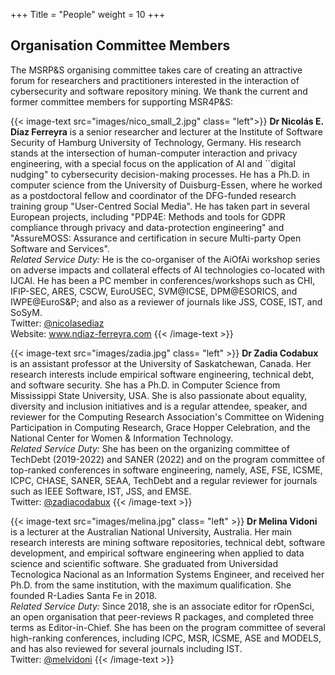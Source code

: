 +++
Title = "People"
weight = 10
+++


## Organisation Committee Members

The MSRP&S organising committee takes care of creating an attractive forum for researchers and practitioners interested in the interaction of cybersecurity and software repository mining. We thank the current and former committee members for supporting MSR4P&S:

{{< image-text src="images/nico_small_2.jpg" class= "left">}}
<b>Dr Nicolás E. Díaz Ferreyra</b> is a senior researcher and lecturer at the Institute of Software Security of Hamburg University of Technology, Germany. His research stands at the intersection of human-computer interaction and privacy engineering, with a special focus on the application of AI and ``digital nudging" to cybersecurity decision-making processes. He has a Ph.D. in computer science from the University of Duisburg-Essen, where he worked as a postdoctoral fellow and coordinator of the DFG-funded research training group "User-Centred Social Media". He has taken part in several European projects, including "PDP4E: Methods and tools for GDPR compliance through privacy and data-protection engineering" and "AssureMOSS: Assurance and certification in secure Multi-party Open Software and Services".
<br/>
<i>Related Service Duty:</i> He is the co-organiser of the AiOfAi workshop series on adverse impacts and collateral effects of AI technologies co-located with IJCAI. He has been a PC member in conferences/workshops such as CHI, IFIP-SEC, ARES, CSCW, EuroUSEC, SVM@ICSE, DPM@ESORICS, and IWPE@EuroS&P; and also as a reviewer of journals like JSS, COSE, IST, and SoSyM.
<br/>
Twitter: <a href="https://twitter.com/nicolasediaz" target="_blank">@nicolasediaz</a> <br/>
Website: <a href="https://www.ndiaz-ferreyra.com/" target="_blank">www.ndiaz-ferreyra.com</a>
{{< /image-text >}}

{{< image-text src="images/zadia.jpg" class= "left" >}}
<b>Dr Zadia Codabux</b> is an assistant professor at the University of Saskatchewan, Canada. Her research interests include empirical software engineering, technical debt, and software security. She has a Ph.D. in Computer Science from Mississippi State University, USA. She is also passionate about equality, diversity and inclusion initiatives and is a regular attendee, speaker, and reviewer for the Computing Research Association's Committee on Widening Participation in Computing Research, Grace Hopper Celebration, and the National Center for Women & Information Technology. 
<br/>
<i>Related Service Duty:</i> She has been on the organizing committee of TechDebt (2019-2022) and SANER (2022) and on the program committee of top-ranked conferences in software engineering, namely, ASE, FSE, ICSME, ICPC, CHASE, SANER, SEAA, TechDebt and a regular reviewer for journals such as IEEE Software, IST, JSS, and EMSE. 
<br/>
Twitter: <a href="https://twitter.com/zadiacodabux" target="_blank">@zadiacodabux</a>
{{< /image-text >}}

{{< image-text src="images/melina.jpg" class= "left" >}}
<b>Dr Melina Vidoni</b> is a lecturer at the Australian National University, Australia.  Her main research interests are mining software repositories, technical debt, software development, and empirical software engineering when applied to data science and scientific software. She graduated from Universidad Tecnologica Nacional as an Information Systems Engineer, and received her Ph.D. from the same institution, with the maximum qualification. She founded R-Ladies Santa Fe in 2018.
<br/>
<i>Related Service Duty:</i> Since 2018, she is an associate editor for rOpenSci, an open organisation that peer-reviews R packages, and completed three terms as Editor-in-Chief. She has been on the program committee of several high-ranking conferences, including ICPC, MSR, ICSME, ASE and MODELS, and has also reviewed for several journals including IST.
<br/>
Twitter: <a href="https://twitter.com/melvidoni" target="_blank">@melvidoni</a>
{{< /image-text >}}
